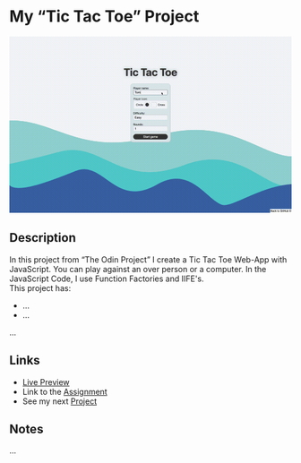 # My “Tic Tac Toe” Project
![preview gif](./media/prev.gif) 

## Description
In this project from “The Odin Project” I create a Tic Tac Toe Web-App with
JavaScript. You can play against an over person or a computer. In the 
JavaScript Code, I use Function Factories and IIFE's. <br>
This project has:
- ...
- ...

...

## Links
- [Live Preview](https://tomsoerr.github.io/odin-tic-tac-toe/)
- Link to the [Assignment](https://www.theodinproject.com/lessons/node-path-javascript-tic-tac-toe)
- See my next [Project]()

## Notes
...

